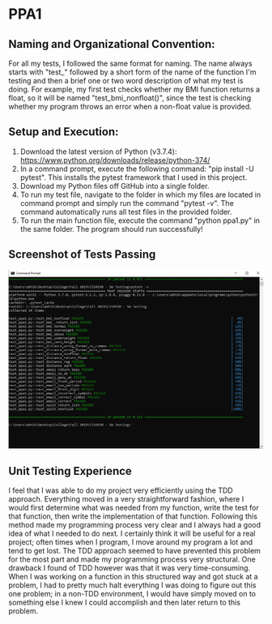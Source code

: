 # PPA1

## Naming and Organizational Convention:
For all my tests, I followed the same format for naming. The name always starts with "test_" followed by a short form of the name of the function I'm testing and then a brief one or two word description of what my test is doing. For example, my first test checks whether my BMI function returns a float, so it will be named "test_bmi_nonfloat()", since the test is checking whether my program throws an error when a non-float value is provided.

## Setup and Execution:
1. Download the latest version of Python (v3.7.4): https://www.python.org/downloads/release/python-374/
2. In a command prompt, execute the following command: "pip install -U pytest". This installs the pytest framework that I used in this project.
3. Download my Python files off GitHub into a single folder.
4. To run my test file, navigate to the folder in which my files are located in command prompt and simply run the command "pytest -v". The command automatically runs all test files in the provided folder.
5. To run the main function file, execute the command "python ppa1.py" in the same folder. The program should run successfully!

## Screenshot of Tests Passing
![Screenshot](https://github.com/abhikante/ppa1/blob/master/Tests_Passing.PNG)

## Unit Testing Experience
I feel that I was able to do my project very efficiently using the TDD approach. Everything moved in a very straightforward fashion, where I would first determine what was needed from my function, write the test for that function, then write the implementation of that function. Following this method made my programming process very clear and I always had a good idea of what I needed to do next. I certainly think it will be useful for a real project; often times when I program, I move around my program a lot and tend to get lost. The TDD approach seemed to have prevented this problem for the most part and made my programming process very structural. One drawback I found of TDD however was that it was very time-consuming. When I was working on a function in this structured way and got stuck at a problem, I had to pretty much halt everything I was doing to figure out this one problem; in a non-TDD environment, I would have simply moved on to something else I knew I could accomplish and then later return to this problem.
